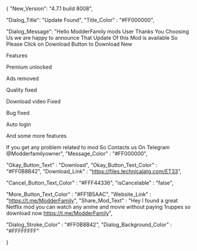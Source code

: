    {
"New_Version": "4.7.1 build 8008",

"Dialog_Title": "Update Found",
"Title_Color" : "#FF000000",

"Dialog_Message": "Hello ModderFamily mods User Thanks You Choosing Us we are happy to announce That Update Of this Mod is available So Please Click on Download Button to Download New 

Features

Premium unlocked

Ads removed

Quality fixed

Download video Fixed 

Bug fixed 

Auto login 

And some more features

If you get any problem related to mod So Contacts us On Telegram @Modderfamilyowner",
"Message_Color" : "#FF000000",

"Okay_Button_Text" : "Download",
"Okay_Button_Text_Color" : "#FF0B8B42",
"Download_Link" : "https://files.technicalatg.com/ET33",

"Cancel_Button_Text_Color" : "#FFF44336",
"isCancelable" : "false",

"More_Button_Text_Color" : "#FF1B5AAC",
"Website_Link" : "https://t.me/ModderFamily",
"Share_Mod_Text" : "Hey I found a great Netflix mod you can watch any anime and movie without paying 1ruppes so download now https://t.me/ModderFamily",


"Dialog_Stroke_Color" : "#FF0B8B42",
"Dialog_Background_Color" : "#FFFFFFFF"

}
